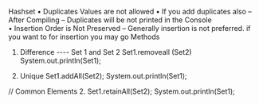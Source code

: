Hashset
•	Duplicates  Values are not allowed 
•	If you add duplicates also –After Compiling – Duplicates will be not printed in the Console  
•	Insertion Order is Not Preserved – Generally insertion is not preferred. if you want to for insertion you may go 
Methods 
1.	Difference ---- Set 1 and Set 2
Set1.removeall (Set2)
System.out.println(Set1);

1.	Unique 
Set1.addAll(Set2);
System.out.println(Set1);
 

//	Common Elements 
2.	Set1.retainAll(Set2);
System.out.println(Set1);
